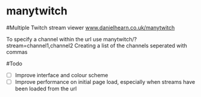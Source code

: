 # manytwitch
#Multiple Twitch stream viewer
www.danielhearn.co.uk/manytwitch

To specify a channel within the url use manytwitch/?stream=channel1,channel2
Creating a list of the channels seperated with commas



#Todo
- [ ] Improve interface and colour scheme
- [ ] Improve performance on initial page load, especially when streams have been loaded from the url
